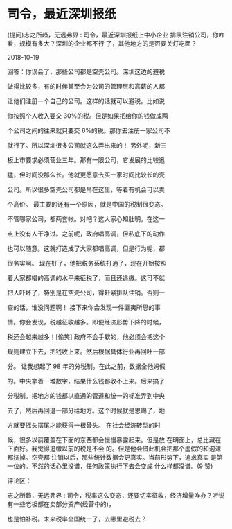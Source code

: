 # 司令，最近深圳报纸

(提问)志之所趋，无远弗界 : 司令，最近深圳报纸上中小企业 排队注销公司，你咋看，规模有多大？深圳的企业都不行 了，其他地方的是否要关灯吃面？

2018-10-19

回答：你误会了，那些公司都是空壳公司。深圳这边的避税

做得比较多，有的时候甚至会为公司的管理层和高薪的人都

让他们注册一个自己的公司。这样的话就可以避税。比如说

你按照个人收入要交 30%的税。但是如果把给你的钱做成两

个公司之间的往来就只要交 6%的税。那你去注册一家公司不

就行了。所以深圳很多公司就这么弄出来的！ 另外呢，新三

板上市要求必须营业三年。那有一限公司，它发展的比较迅

猛，但时间没那么长。他就更愿意去买一家时间比较长的壳

公司。所以很多空壳公司都是吊在这里，等着有机会可以卖

个高价。 最主要的还有一个原因，就是中国的税制很变态。

不管哪家公司，都两套帐。对吧？这大家心知肚明。在这一

点上没有人干净过。之前呢，政府唱高调，但私底下的动作

也可以随意。这就打造成了大家都唱高调，但是行为呢，都

很务实啊。 现在好了，他把税务系统打通了，现在开始按照

着大家都唱的高调的水平来征税了，而且还追缴。这可不就

把人吓坏了，特别是在空壳公司，得赶紧排队注销。否则一

查的话，谁没问题啊！ 接下来你会发现一件匪夷所思的事

情。你会发现，税越征收越多。即便经济形势下降的时候，

税还会越来越多！[偷笑] 政府不会手软的，他必须会把这个

规则建立下去，把钱收上来。然后根据具体行业再回吐一部

分。 让我想起了 98 年的分税制。在此之前，数据全他妈假

的。中央拿着一堆数字，结果什么钱都收不上来。后来搞了

分税制。把地方的钱都以直通的管道和统一的标准弄到中央

去了，然后再回退一部分给地方。这个时候就是恩赐了，地

方就要摇头摆尾才能获得一根骨头。 在社会经济转型的时

候，很多以前覆盖在下面的东西都会慢慢暴露起来。但是放 在明面上，总比藏在下面好。我觉得追缴以前的税是不会 的。但是他会借此机会把那个虚假的和泡沫都挤掉。空壳都 注销以后，那些统计数据会更真实。当前形势下，追求真实 是第一位的。不然的话心里没谱，任何政策执行下去会变成 什么样都没谱。(9 赞)

评论区：

志之所趋，无远弗界 : 司令，税率这么变态，还要切实征收，经济增量咋办？听说有一些老板都在卖部分资产(经营中的)，

也是怕补税。未来税率全国统一了，去哪里避税去？